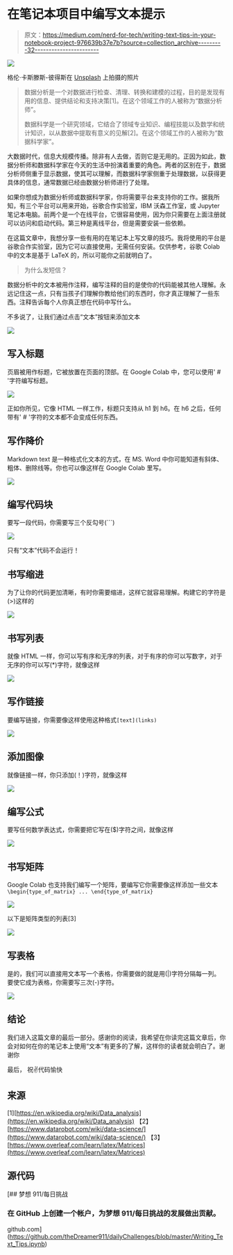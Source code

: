 # 在笔记本项目中编写文本提示

> 原文：<https://medium.com/nerd-for-tech/writing-text-tips-in-your-notebook-project-976639b37e7b?source=collection_archive---------32----------------------->

![](img/5841d4adbccbb78695847576eb39ad70.png)

格伦·卡斯滕斯-彼得斯在 [Unsplash](https://unsplash.com/s/photos/writing?utm_source=unsplash&utm_medium=referral&utm_content=creditCopyText) 上拍摄的照片

> 数据分析是一个对数据进行检查、清理、转换和建模的过程，目的是发现有用的信息、提供结论和支持决策[1]。在这个领域工作的人被称为“数据分析师”。
> 
> 数据科学是一个研究领域，它结合了领域专业知识、编程技能以及数学和统计知识，以从数据中提取有意义的见解[2]。在这个领域工作的人被称为“数据科学家”。

大数据时代，信息大规模传播。除非有人去做，否则它是无用的。正因为如此，数据分析师和数据科学家在今天的生活中扮演着重要的角色。两者的区别在于，数据分析师侧重于显示数据，使其可以理解，而数据科学家侧重于处理数据，以获得更具体的信息，通常数据已经由数据分析师进行了处理。

如果你想成为数据分析师或数据科学家，你将需要平台来支持你的工作。据我所知，有三个平台可以用来开始，谷歌合作实验室，IBM 沃森工作室，或 Jupyter 笔记本电脑。前两个是一个在线平台，它很容易使用，因为你只需要在上面注册就可以访问和启动代码。第三种是离线平台，但是需要安装一些依赖。

在这篇文章中，我想分享一些有用的在笔记本上写文章的技巧。我将使用的平台是谷歌合作实验室，因为它可以直接使用，无需任何安装。仅供参考，谷歌 Colab 中的文本是基于 LaTeX 的，所以可能你之前就明白了。

> 为什么发短信？

数据分析中的文本被用作注释，编写注释的目的是使你的代码能被其他人理解。永远记住这一点，只有当孩子们理解你教给他们的东西时，你才真正理解了一些东西。注释告诉每个人你真正想在代码中写什么。

不多说了，让我们通过点击“文本”按钮来添加文本

![](img/44a55bf79e4f5b22a233000f363a4c04.png)

## 写入标题

页眉被用作标题，它被放置在页面的顶部。在 Google Colab 中，您可以使用' # '字符编写标题。

![](img/7e57e34f6cc537bb5333efa361ab23ca.png)

正如你所见，它像 HTML 一样工作，标题只支持从 h1 到 h6。在 h6 之后，任何带有' # '字符的文本都不会变成任何东西。

## 写作降价

Markdown text 是一种格式化文本的方式，在 MS. Word 中你可能知道有斜体、粗体、删除线等。你也可以像这样在 Google Colab 里写。

![](img/a7d314add8a6b43b1c330221d8c6ea88.png)

## 编写代码块

要写一段代码，你需要写三个反勾号(```)

![](img/c1688fff2eef86f90ced4c5a3772319a.png)

只有“文本”代码不会运行！

## 书写缩进

为了让你的代码更加清晰，有时你需要缩进，这样它就容易理解。构建它的字符是(>)这样的

![](img/ab7b370da250b5f689443fedbea1367c.png)

## 书写列表

就像 HTML 一样，你可以写有序和无序的列表，对于有序的你可以写数字，对于无序的你可以写(*)字符，就像这样

![](img/0047e5ce7d65a9639b150ad6c02874be.png)

## 写作链接

要编写链接，你需要像这样使用这种格式`[text](links)`

![](img/7136a8892d5b5de8de07d1a268369e1f.png)

## 添加图像

就像链接一样，你只添加(！)字符，就像这样

![](img/3eee43ad0aa8fa559d0c40fa60d99c64.png)

## 编写公式

要写任何数学表达式，你需要把它写在($)字符之间，就像这样

![](img/877c21c5d34e5e0327f55e32398916f2.png)

## 书写矩阵

Google Colab 也支持我们编写一个矩阵，要编写它你需要像这样添加一些文本`\begin{type_of_matrix} ... \end{type_of_matrix}`

![](img/4d6ab3be1588a0f6b6972cc1807c6eab.png)

以下是矩阵类型的列表[3]

![](img/70cd05267df33b9692e426c85287892a.png)

## 写表格

是的，我们可以直接用文本写一个表格，你需要做的就是用(|)字符分隔每一列。要使它成为表格，你需要写三次(-)字符。

![](img/529eb580ec38079e7034a8b9f262357c.png)

## 结论

我们进入这篇文章的最后一部分。感谢你的阅读，我希望在你读完这篇文章后，你会对如何在你的笔记本上使用“文本”有更多的了解，这样你的读者就会明白了。谢谢你

最后，
祝✌代码愉快

## 来源

[1][https://en.wikipedia.org/wiki/Data_analysis](https://en.wikipedia.org/wiki/Data_analysis)
【2】[https://www.datarobot.com/wiki/data-science/](https://www.datarobot.com/wiki/data-science/)
【3】[https://www.overleaf.com/learn/latex/Matrices](https://www.overleaf.com/learn/latex/Matrices)

## 源代码

[](https://github.com/theDreamer911/dailyChallenges/blob/master/Writing_Text_Tips.ipynb) [## 梦想 911/每日挑战

### 在 GitHub 上创建一个帐户，为梦想 911/每日挑战的发展做出贡献。

github.com](https://github.com/theDreamer911/dailyChallenges/blob/master/Writing_Text_Tips.ipynb)